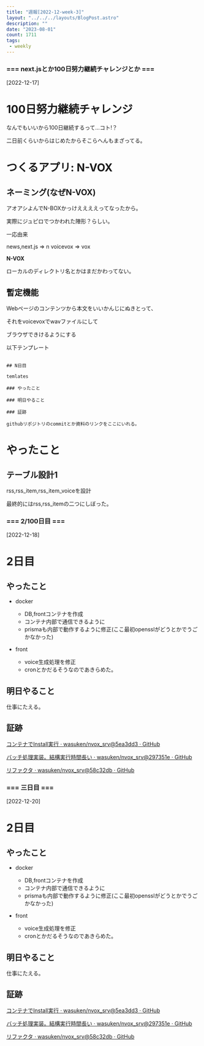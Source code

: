 ```yaml
---
title: "週報[2022-12-week-3]"
layout: "../../../layouts/BlogPost.astro"
description: ""
date: "2023-08-01"
count: 1711
tags:
 - weekly
---
```





### === next.jsとか100日努力継続チャレンジとか ===

[2022-12-17]

# 100日努力継続チャレンジ

なんでもいいから100日継続するって...コト!？

二日前くらいからはじめたからそこらへんもまざってる。

# つくるアプリ: N-VOX

## ネーミング(なぜN-VOX)

アオアシよんでN-BOXかっけええええってなったから。

実際にジュピロでつかわれた陣形？らしい。

一応由来

news,next.js => n
voicevox => vox

**N-VOX**

ローカルのディレクトリ名とかはまだかわってない。

## 暫定機能

Webページのコンテンツから本文をいいかんじにぬきとって、

それをvoicevoxでwavファイルにして

ブラウザできけるようにする

以下テンプレート

```

## N日目

temlates

### やったこと

### 明日やること

### 証跡

githubリポジトリのcommitとか資料のリンクをここにいれる。

```

# やったこと

## テーブル設計1

rss,rss\_item,rss\_item\_voiceを設計

最終的にはrss,rss\_itemの二つにしぼった。


### === 2/100日目 ===

[2022-12-18]

# 2日目

## やったこと

- docker
  - DB,frontコンテナを作成
  - コンテナ内部で通信できるように
  - prismaも内部で動作するように修正(ここ最初opensslがどうとかでうごかなかった)

- front
  - voice生成処理を修正
  - cronとかだるそうなのであきらめた。

## 明日やること

仕事にたえる。

## 証跡

[コンテナでInstall実行 · wasuken/nvox_srv@5ea3dd3 · GitHub](https://github.com/wasuken/nvox_srv/commit/5ea3dd35c767e59ad71c3651470773ed6241fe80)

[バッチ処理実装。結構実行時間長い · wasuken/nvox_srv@297351e · GitHub](https://github.com/wasuken/nvox_srv/commit/297351e052340718b236a4caa27d0025f9659007)

[リファクタ · wasuken/nvox_srv@58c32db · GitHub](https://github.com/wasuken/nvox_srv/commit/58c32db105cb4dcb308ae1f138d7dab44cc8fe89)


### === 三日目 ===

[2022-12-20]

# 2日目

## やったこと

- docker
  - DB,frontコンテナを作成
  - コンテナ内部で通信できるように
  - prismaも内部で動作するように修正(ここ最初opensslがどうとかでうごかなかった)

- front
  - voice生成処理を修正
  - cronとかだるそうなのであきらめた。

## 明日やること

仕事にたえる。

## 証跡

[コンテナでInstall実行 · wasuken/nvox_srv@5ea3dd3 · GitHub](https://github.com/wasuken/nvox_srv/commit/5ea3dd35c767e59ad71c3651470773ed6241fe80)

[バッチ処理実装。結構実行時間長い · wasuken/nvox_srv@297351e · GitHub](https://github.com/wasuken/nvox_srv/commit/297351e052340718b236a4caa27d0025f9659007)

[リファクタ · wasuken/nvox_srv@58c32db · GitHub](https://github.com/wasuken/nvox_srv/commit/58c32db105cb4dcb308ae1f138d7dab44cc8fe89)
